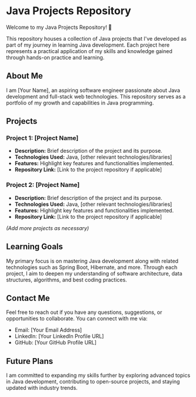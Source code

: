 # Java Projects Repository

Welcome to my Java Projects Repository! 🚀

This repository houses a collection of Java projects that I've developed as part of my journey in learning Java development. Each project here represents a practical application of my skills and knowledge gained through hands-on practice and learning.

## About Me

I am [Your Name], an aspiring software engineer passionate about Java development and full-stack web technologies. This repository serves as a portfolio of my growth and capabilities in Java programming.

## Projects

### Project 1: [Project Name]

- **Description:** Brief description of the project and its purpose.
- **Technologies Used:** Java, [other relevant technologies/libraries]
- **Features:** Highlight key features and functionalities implemented.
- **Repository Link:** [Link to the project repository if applicable]

### Project 2: [Project Name]

- **Description:** Brief description of the project and its purpose.
- **Technologies Used:** Java, [other relevant technologies/libraries]
- **Features:** Highlight key features and functionalities implemented.
- **Repository Link:** [Link to the project repository if applicable]

_(Add more projects as necessary)_

## Learning Goals

My primary focus is on mastering Java development along with related technologies such as Spring Boot, Hibernate, and more. Through each project, I aim to deepen my understanding of software architecture, data structures, algorithms, and best coding practices.

## Contact Me

Feel free to reach out if you have any questions, suggestions, or opportunities to collaborate. You can connect with me via:

- Email: [Your Email Address]
- LinkedIn: [Your LinkedIn Profile URL]
- GitHub: [Your GitHub Profile URL]

## Future Plans

I am committed to expanding my skills further by exploring advanced topics in Java development, contributing to open-source projects, and staying updated with industry trends.
